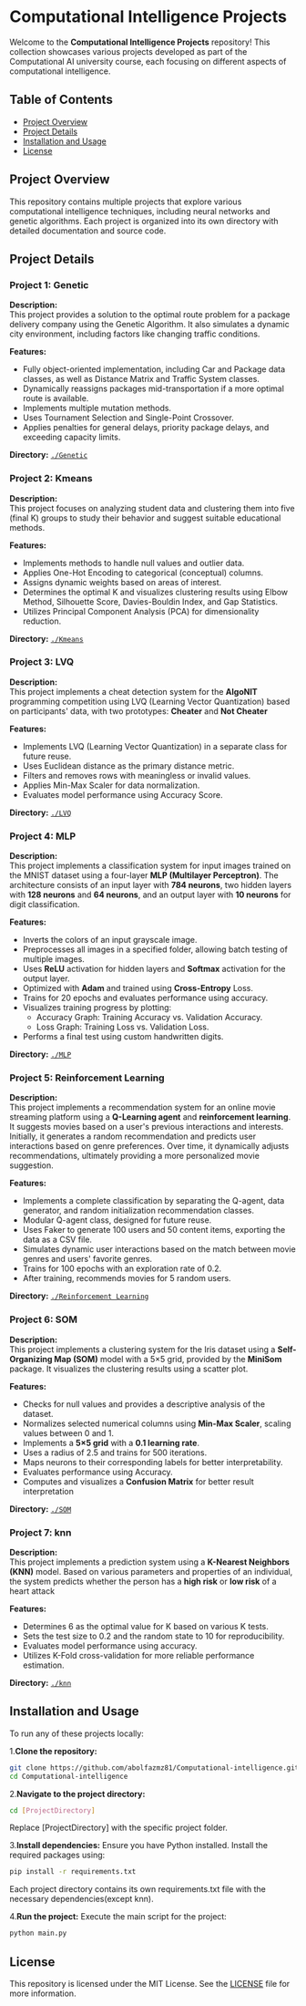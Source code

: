 # Computational Intelligence Projects

Welcome to the **Computational Intelligence Projects** repository! This collection showcases various projects developed as part of the Computational AI university course, each focusing on different aspects of computational intelligence.

## Table of Contents

- [Project Overview](#project-overview)
- [Project Details](#project-details)
- [Installation and Usage](#installation-and-usage)
- [License](#license)

## Project Overview

This repository contains multiple projects that explore various computational intelligence techniques, including neural networks and genetic algorithms. Each project is organized into its own directory with detailed documentation and source code.

## Project Details

### Project 1: Genetic

**Description:**  
This project provides a solution to the optimal route problem for a package delivery company using the Genetic Algorithm. It also simulates a dynamic city environment, including factors like changing traffic conditions.

**Features:**
- Fully object-oriented implementation, including Car and Package data classes, as well as Distance Matrix and Traffic System classes.
- Dynamically reassigns packages mid-transportation if a more optimal route is available.
- Implements multiple mutation methods.
- Uses Tournament Selection and Single-Point Crossover.
- Applies penalties for general delays, priority package delays, and exceeding capacity limits.

**Directory:** [`./Genetic`](./Genetic)

### Project 2: Kmeans

**Description:**  
This project focuses on analyzing student data and clustering them into five (final K) groups to study their behavior and suggest suitable educational methods.

**Features:**
- Implements methods to handle null values and outlier data.
- Applies One-Hot Encoding to categorical (conceptual) columns.
- Assigns dynamic weights based on areas of interest.
- Determines the optimal K and visualizes clustering results using Elbow Method, Silhouette Score, Davies-Bouldin Index, and Gap Statistics.
- Utilizes Principal Component Analysis (PCA) for dimensionality reduction.

**Directory:** [`./Kmeans`](./Kmeans)

### Project 3: LVQ

**Description:**  
This project implements a cheat detection system for the **AlgoNIT** programming competition using LVQ (Learning Vector Quantization) based on participants' data, with two prototypes: **Cheater** and **Not Cheater**

**Features:**
- Implements LVQ (Learning Vector Quantization) in a separate class for future reuse.
- Uses Euclidean distance as the primary distance metric.
- Filters and removes rows with meaningless or invalid values.
- Applies Min-Max Scaler for data normalization.
- Evaluates model performance using Accuracy Score.

**Directory:** [`./LVQ`](./LVQ)

### Project 4: MLP

**Description:**  
This project implements a classification system for input images trained on the MNIST dataset using a four-layer **MLP (Multilayer Perceptron)**. The architecture consists of an input layer with **784 neurons**, two hidden layers with **128 neurons** and **64 neurons**, and an output layer with **10 neurons** for digit classification.

**Features:**
- Inverts the colors of an input grayscale image.
- Preprocesses all images in a specified folder, allowing batch testing of multiple images.
- Uses **ReLU** activation for hidden layers and **Softmax** activation for the output layer.
- Optimized with **Adam** and trained using **Cross-Entropy** Loss.
- Trains for 20 epochs and evaluates performance using accuracy.
- Visualizes training progress by plotting:
   - Accuracy Graph: Training Accuracy vs. Validation Accuracy.
   - Loss Graph: Training Loss vs. Validation Loss.
- Performs a final test using custom handwritten digits.

**Directory:** [`./MLP`](./MLP)

### Project 5: Reinforcement Learning

**Description:**  
This project implements a recommendation system for an online movie streaming platform using a **Q-Learning agent** and **reinforcement learning**. It suggests movies based on a user's previous interactions and interests. Initially, it generates a random recommendation and predicts user interactions based on genre preferences. Over time, it dynamically adjusts recommendations, ultimately providing a more personalized movie suggestion.

**Features:**
- Implements a complete classification by separating the Q-agent, data generator, and random initialization recommendation classes.
- Modular Q-agent class, designed for future reuse.
- Uses Faker to generate 100 users and 50 content items, exporting the data as a CSV file.
- Simulates dynamic user interactions based on the match between movie genres and users' favorite genres.
- Trains for 100 epochs with an exploration rate of 0.2.
- After training, recommends movies for 5 random users.

**Directory:** [`./Reinforcement Learning`](./Reinforcement%20Learning)

### Project 6: SOM

**Description:**  
This project implements a clustering system for the Iris dataset using a **Self-Organizing Map (SOM)** model with a 5×5 grid, provided by the **MiniSom** package. It visualizes the clustering results using a scatter plot.

**Features:**
- Checks for null values and provides a descriptive analysis of the dataset.
- Normalizes selected numerical columns using **Min-Max Scaler**, scaling values between 0 and 1.
- Implements a **5×5 grid** with a **0.1 learning rate**.
- Uses a radius of 2.5 and trains for 500 iterations.
- Maps neurons to their corresponding labels for better interpretability.
- Evaluates performance using Accuracy.
- Computes and visualizes a **Confusion Matrix** for better result interpretation

**Directory:** [`./SOM`](./SOM)

### Project 7: knn

**Description:**  
This project implements a prediction system using a **K-Nearest Neighbors (KNN)** model. Based on various parameters and properties of an individual, the system predicts whether the person has a **high risk** or **low risk** of a heart attack

**Features:**
- Determines 6 as the optimal value for K based on various K tests.
- Sets the test size to 0.2 and the random state to 10 for reproducibility.
- Evaluates model performance using accuracy.
- Utilizes K-Fold cross-validation for more reliable performance estimation.

**Directory:** [`./knn`](./knn)

## Installation and Usage

To run any of these projects locally:

1.**Clone the repository:**
   ```bash
   git clone https://github.com/abolfazmz81/Computational-intelligence.git
   cd Computational-intelligence
   ```

2.**Navigate to the project directory:**
  ```bash
  cd [ProjectDirectory]
  ```
Replace [ProjectDirectory] with the specific project folder.

3.**Install dependencies:** 
Ensure you have Python installed. Install the required packages using:
  ```bash
  pip install -r requirements.txt
  ```
Each project directory contains its own requirements.txt file with the necessary dependencies(except knn).

4.**Run the project:** 
Execute the main script for the project:
  ```bash
  python main.py
  ```

## License
This repository is licensed under the MIT License. See the [LICENSE](./LICENSE) file for more information.

